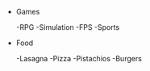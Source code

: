 * Games
  
  -RPG
  -Simulation
  -FPS
  -Sports
  
* Food
  
  -Lasagna
  -Pizza
  -Pistachios
  -Burgers
